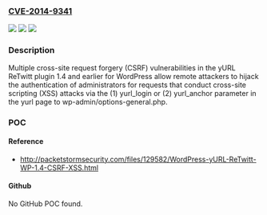 ### [CVE-2014-9341](https://cve.mitre.org/cgi-bin/cvename.cgi?name=CVE-2014-9341)
![](https://img.shields.io/static/v1?label=Product&message=n%2Fa&color=blue)
![](https://img.shields.io/static/v1?label=Version&message=n%2Fa&color=blue)
![](https://img.shields.io/static/v1?label=Vulnerability&message=n%2Fa&color=brighgreen)

### Description

Multiple cross-site request forgery (CSRF) vulnerabilities in the yURL ReTwitt plugin 1.4 and earlier for WordPress allow remote attackers to hijack the authentication of administrators for requests that conduct cross-site scripting (XSS) attacks via the (1) yurl_login or (2) yurl_anchor parameter in the yurl page to wp-admin/options-general.php.

### POC

#### Reference
- http://packetstormsecurity.com/files/129582/WordPress-yURL-ReTwitt-WP-1.4-CSRF-XSS.html

#### Github
No GitHub POC found.

